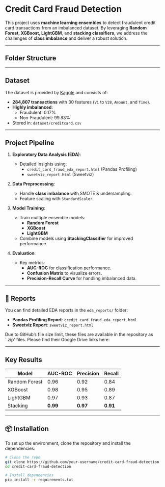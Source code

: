 # Credit Card Fraud Detection

This project uses **machine learning ensembles** to detect fraudulent credit card transactions from an imbalanced dataset. By leveraging **Random Forest, XGBoost, LightGBM**, and **stacking classifiers**, we address the challenges of **class imbalance** and deliver a robust solution.

---

## Folder Structure


---

## Dataset
The dataset is provided by [Kaggle](https://www.kaggle.com/mlg-ulb/creditcardfraud) and consists of:
- **284,807 transactions** with 30 features (`V1` to `V28`, `Amount`, and `Time`).
- **Highly imbalanced**:
  - Fraudulent: 0.17%
  - Non-Fraudulent: 99.83%
- Stored in: `dataset/creditcard.csv`

---

## Project Pipeline
1. **Exploratory Data Analysis (EDA)**:
   - Detailed insights using:
     - `credit_card_fraud_eda_report.html` (Pandas Profiling)
     - `sweetviz_report.html` (Sweetviz)

2. **Data Preprocessing**:
   - Handle **class imbalance** with SMOTE & undersampling.
   - Feature scaling with `StandardScaler`.

3. **Model Training**:
   - Train multiple ensemble models:
     - **Random Forest**
     - **XGBoost**
     - **LightGBM**
   - Combine models using **StackingClassifier** for improved performance.

4. **Evaluation**:
   - Key metrics:
     - **AUC-ROC** for classification performance.
     - **Confusion Matrix** to visualize errors.
     - **Precision-Recall Curve** for handling imbalanced data.

---

## 📂 Reports
You can find detailed EDA reports in the `eda_reports/` folder:
- **Pandas Profiling Report**: `credit_card_fraud_eda_report.html`
- **Sweetviz Report**: `sweetviz_report.html`

Due to GitHub’s file size limit, these files are available in the repository as `.zip' files. Please find their Google Drive links here: 


---

## Key Results
| **Model**      | **AUC-ROC** | **Precision** | **Recall** |
|----------------|-------------|---------------|------------|
| Random Forest  | 0.96        | 0.92          | 0.84       |
| XGBoost        | 0.98        | 0.95          | 0.89       |
| LightGBM       | 0.97        | 0.93          | 0.87       |
| Stacking       | **0.99**    | **0.97**      | **0.91**   |

---

## 📦 Installation
To set up the environment, clone the repository and install the dependencies:

```bash
# Clone the repo
git clone https://github.com/your-username/credit-card-fraud-detection.git
cd credit-card-fraud-detection

# Install dependencies
pip install -r requirements.txt
